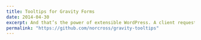 ```yaml
---
title: Tooltips for Gravity Forms
date: 2014-04-30
excerpt: And that’s the power of extensible WordPress. A client request, a quick Google, and there is a solution. In this case, tootips for Gravity Forms.
permalink: "https://github.com/norcross/gravity-tooltips"
---
```

